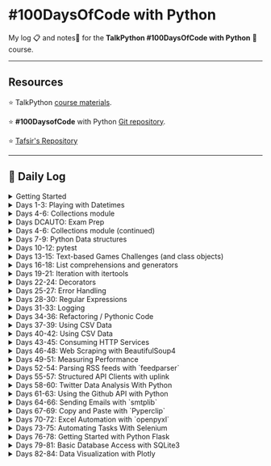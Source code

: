 # #100DaysOfCode with Python

My log :clipboard: and notes​ :notebook: for the **TalkPython #100DaysOfCode with Python** :snake: course.

---

## Resources

:star: TalkPython [course materials](https://training.talkpython.fm/courses/details/100-days-of-code-in-python).

:star: **#100DaysofCode** with Python [Git repository](https://github.com/talkpython/100daysofcode-with-python-course).

:star: [Tafsir's Repository](https://github.com/ttafsir/100-days-of-code)

---

## :calendar: Daily Log

<details><summary>Getting Started</summary>

- Course Start: [4/16/21](days/_course_start)
- Day 0: [4/17/21](days/_0)

</details>

<details><summary>Days 1-3: Playing with Datetimes</summary>

- Day 1: [4/18/21](days/_1)
- Day 2: [4/19/21](days/_2)
- Day 2a: [4/20/21](days/_2)
- Day 3: [4/21/21](days/_3)
- Day 3a: [4/22/21](days/_3)
- Day 3b: [4/23/21](days/_3)

</details>

<details><summary>Days 4-6: Collections module</summary>

- Day 4: [4/24/21](days/_4)
- Day 4a: [4/25/21](days/_4)
- Day 4b: [4/26/21](days/_4)
- Day 5: [4/27/21](days/_5#notebook-42721)
- Day 5a: [4/28/21](days/_5#tasks)
- Day 5b: [4/29/21](days/_5#tasks)
- Day 5c: [4/30/21](days/_5#rage-43021)
- Day 5d: [5/1/21](days/_5#notebook-5121)

</details>

<details><summary>Days DCAUTO: Exam Prep</summary>

:bangbang: ​Taking a two-week break from **100DaysOfCode** exercises to study for the Cisco **DCAUTO** exam :mortar_board:.  Each day of study that includes writing Python will continue the days of code streak.

- Day 1: [5/2/21](days/_dcauto#notebook-5221)
- Day 2: [5/3/21](days/_dcauto#notebook-5321)
- Day 3: [5/4/21](days/_dcauto#notebook-5421)
- Day 4: [5/5/21](days/_dcauto#notebook-5521)
- Day 5: [5/6/21](days/_dcauto#notebook-5621)
- Day 6: [5/7/21](days/_dcauto#notebook-5721)
- Day 7: [5/8/21](days/_dcauto#notebook-5821)
- Day 8: [5/9/21](days/_dcauto#notebook-5921)
- Day 9: [5/10/21](days/_dcauto#notebook-51021)
- Day 10: [5/11/21](days/_dcauto#notebook-51121)
- Day 11: [5/12/21](days/_dcauto#notebook-51221)
- Day 12: [5/13/21](days/_dcauto#notebook-51321)

</details>

<details><summary>Days 4-6: Collections module (continued)</summary>

- Day 6: [5/14/21](days/_6#notebook-51421)
- Day 6a: [5/15/21](days/_6#notebook-51521)
- Day 6b: [5/16/21](days/_6#notebook-51621)
- Day 6c: [5/17/21](days/_6#notebook-51721)
- Day 6d: [5/18/21](days/_6#notebook-51821)
- Day 6e: [5/19/21](days/_6#notebook-51921)
- Day 6f: [5/20/21](days/_6#notebook-52021)

</details>

<details><summary>Days 7-9: Python Data structures</summary>

- Day 7: [5/21/21](days/_7#notebook-52121)
- Day 7a: [5/22/21](days/_7#notebook-52221)
- Day 8: [5/23/21](days/_8)
- Day 9: [5/24/21](days/_9)

</details>

<details><summary>Days 10-12: pytest</summary>

- Day 10: [5/25/21](days/_10)
- Day 10a: [5/26/21](days/_10#notebook-52621)
- Day 10b: [5/27/21](days/_10#notebook-52721)
- Day 10c: [5/28/21](days/_10#notebook-52821)
- Day 10d: [5/29/21](days/_10#notebook-52921)
- Day 10e: [5/30/21](days/_10#notebook-53021)
- Day 10f: [5/31/21](days/_10#notebook-53121)
- Day 11: [6/1/21](days/_11)
- Day 11a: [6/2/21](days/_11#notebook-6221)
- Day 11b: [6/3/21](days/_11#notebook-6321)
- Day 11c: [6/4/21](days/_11#notebook-6421)
- Day 11d: [6/5/21](days/_11#notebook-6521)
- Day 11e: [6/6/21](days/_11#notebook-6621)
- Day 11f: [6/7/21](days/_11#notebook-6721)
- Day 11g: [6/8/21](days/_11#notebook-6821)
- Day 11h: [6/9/21](days/_11#notebook-6921)
- Day 11i: [6/10/21](days/_11#notebook-61021)
- Day 11j: [6/11/21](days/_11#notebook-61121)
- Day 11k: [6/12/21](days/_11#notebook-61221)
- Day 11l: [6/13/21](days/_11#notebook-61321)
- Day 12: [6/14/21](days/_12)
- Day 12a: [6/15/21](days/_12#notebook-61521)
- Day 12b: [6/16/21](days/_12#notebook-61621)
- Day 12c: [6/17/21](days/_12#notebook-61721)
- Day 12d: [6/18/21](days/_12#notebook-61821)

</details>

<details><summary>Days 13-15: Text-based Games Challenges (and class objects)</summary>

- Day 13: [6/19/21](days/_13)
- Day 13a: [6/20/21](days/_13#notebook-62021)
- Day 13b: [6/21/21](days/_13#notebook-62121)
- Day 13c: [6/22/21](days/_13#notebook-62221)
- Day 14: [6/23/21](days/_14)
- Day 14a: [6/24/21](days/_14#notebook-62421)
- Day 14b: [6/25/21](days/_14#notebook-62521)
- Day 14c: [6/26/21](days/_14#notebook-62621)
- Day 14d: [6/27/21](days/_14#notebook-62721)
- Day 14e: [6/28/21](days/_14#notebook-62821)
- Day 14f: [6/29/21](days/_14#notebook-62921)
- Day 14f: [6/30/21](days/_14#notebook-63021)
- Day 14g: [7/1/21](days/_14#notebook-7121)
- Day 15: [7/2/21](days/_15)
- Day 15a: [7/3/21](days/_15#notebook-7321)
- Day 15b: [7/4/21](days/_15#notebook-7421)
- Day 15c: [7/5/21](days/_15#notebook-7521)
- Day 15d: [7/6/21](days/_15#notebook-7621)
- Day 15e: [7/7/21](days/_15#notebook-7721)
- Day 15f: [7/8/21](days/_15#notebook-7821)
- Day 15g: [7/9/21](days/_15#notebook-7921)
- Day 15h: [7/10/21](days/_15#notebook-71021)
- Day 15i: [7/11/21](days/_15#notebook-71121)
- Day 15j: [7/12/21](days/_15#notebook-71221)
- Day 15k: [7/13/21](days/_15#notebook-71321)
- Day 15l: [7/14/21](days/_15#notebook-71421)
- Day 15m: [7/15/21](days/_15#notebook-71521)
- Day 15n: [7/16/21](days/_15#notebook-71621)
- Day 15o: [7/17/21](days/_15#notebook-71721)
- Day 15p: [7/18/21](days/_15#notebook-71821)
- Day 15q: [7/19/21](days/_15#notebook-71921)
- Day 15r: [7/20/21](days/_15#notebook-72021)
- Day 15s: [7/21/21](days/_15#notebook-72121)

</details>

<details><summary>Days 16-18: List comprehensions and generators</summary>

- Day 16: [7/22/21](days/_16)
- Day 16a: [7/23/21](days/_16#notebook-72321)
- Day 16b: [7/24/21](days/_16#notebook-72421)
- Day 16c: [7/25/21](days/_16#notebook-72521)
- Day 16d: [7/26/21](days/_16#notebook-72621)
- Day 17: [7/27/21](days/_17)
- Day 17a: [7/28/21](days/_17#notebook-72821)
- Day 17b: [7/29/21](days/_17#notebook-72921)
- Day 17c: [7/30/21](days/_17#notebook-73021)

```python
# Completed 105 straight days of code, before streak ended on 7/31/21.
from datetime import date
streak_start_date = date(2021, 4, 16)
streak_end_date = date(2021, 7, 30)

streak_length = (streak_end_date - streak_start_date).days
print(f'\n#100DaysofCode coding streak #1 lasted {streak_length} days.\n')
```

- Day 18: [8/1/21](days/_18)
- Day 18a: [8/2/21](days/_18#notebook-8221)

</details>

<details><summary>Days 19-21: Iteration with itertools</summary>

- Day 19: [8/3/21](days/_19)
- Day 19a: [8/4/21](days/_19#notebook-8421)
- Day 19b: [8/5/21](days/_19#notebook-8521)
- Day 19c: [8/6/21](days/_19#notebook-8621)
- Day 20: [8/7/21](days/_20)
- Day 20a: [8/8/21](days/_20#notebook-8821)
- Day 20b: [8/9/21](days/_20#notebook-8921)
- Day 21: [8/10/21](days/_21)
- Day 21a: [8/11/21](days/_21#notebook-81121)
- Day 21b: [8/12/21](days/_21#notebook-81221)

</details>

<details><summary>Days 22-24: Decorators</summary>

- Day 22: [8/13/21](days/_22)
- Day 22a: [8/14/21](days/_22#notebook-81421)
- Day 22b: [8/15/21](days/_22#notebook-81521)
- Day 23: [8/16/21](days/_23)
- Day 23a: [8/17/21](days/_23#notebook-81721)
- Day 23b: [8/18/21](days/_23#notebook-81821)
- Day 24: [8/19/21](days/_24)
- Day 24a: [8/20/21](days/_24#notebook-82021)
- Day 24b: [8/21/21](days/_24#notebook-82121)
- Day 24c: [8/22/21](days/_24#notebook-82221)
- Day 24d: [8/23/21](days/_24#notebook-82321)
- Day 24e: [8/24/21](days/_24#notebook-82421)
- Day 24f: [8/25/21](days/_24#notebook-82521)
- Day 24g: [8/26/21](days/_24#notebook-82621)
- Day 24h: [8/27/21](days/_24#notebook-82721)
- Day 24i: [8/29/21](days/_24#notebook-82921)
- Day 24j: [8/30/21](days/_24#notebook-83021)
- Day 24k: [8/31/21](days/_24#notebook-83121)
- Day 24l: [9/1/21](days/_24#notebook-9121)

</details>

<details><summary>Days 25-27: Error Handling</summary>

- Day 25: [9/2/21](days/_25)
- Day 26: [9/3/21](days/_26)
- Day 27: [9/4/21](days/_27)

</details>

<details><summary>Days 28-30: Regular Expressions</summary>

- Day 28: [9/5/21](days/_28)
- Day 28a: [9/6/21](days/_28#notebook-9621)
- Day 28b: [9/7/21](days/_28#notebook-9721)
- Day 28c: [9/8/21](days/_29#notebook-9821)
- Day 29: [9/9/21](days/_29)
- Day 29a: [9/10/21](days/_29#notebook-91021)
- Day 29b: [9/11/21](days/_29#notebook-91121)
- Day 29c: [9/12/21](days/_29#notebook-91221)
- Day 29d: [9/13/21](days/_29#notebook-91321)
- Day 29e: [9/14/21](days/_29#notebook-91421)
- Day 29f: [9/15/21](days/_29#notebook-91521)
- Day 29g: [9/16/21](days/_29#notebook-91621)
- Day 30: [9/18/21](days/_30)
- Day 30a: [9/19/21](days/_30#notebook-91921)
- Day 30b: [9/20/21](days/_30#notebook-92021)
- Day 30c: [9/21/21](days/_30#notebook-92121)

</details>

<details><summary>Days 31-33: Logging</summary>

- Day 31: [9/22/21](days/_31)
- Day 31a: [9/23/21](days/_31#notebook-92321)
- Day 31b: [9/24/21](days/_31#notebook-92421)
- Day 31c: [9/25/21](days/_31#notebook-92521)
- Day 31d: [9/26/21](days/_31#notebook-92621)
- Day 31e: [9/27/21](days/_31#notebook-92721)
- Day 31f: [9/28/21](days/_31#notebook-92821)
- Day 32: [9/29/21](days/_32)
- Day 33: [9/30/21](days/_33)
- Day 33a: [10/1/21](days/_33#notebook-10121)
- Day 33b: [10/2/21](days/_33#notebook-10221)
- Day 33c: [10/3/21](days/_33#notebook-10321)
- Day 33d: [10/4/21](days/_33#notebook-10421)
- Day 33e: [10/5/21](days/_33#notebook-10521)
- Day 33f: [10/6/21](days/_33#notebook-10621)
- Day 33g: [10/7/21](days/_33#notebook-10721)
- Day 33h: [10/8/21](days/_33#notebook-10821)
- Day 33i: [10/9/21](days/_33#notebook-10921)
- Day 33j: [10/10/21](days/_33#notebook-101021)
- Day 33k: [10/11/21](days/_33#notebook-101121)
- Day 33l: [10/12/21](days/_33#notebook-101221)
- Day 33m: [10/13/21](days/_33#notebook-101321)
- Day 33n: [10/14/21](days/_33#notebook-101421)
- Day 33o: [10/15/21](days/_33#notebook-101521)
- Day 33p: [10/16/21](days/_33#notebook-101621)
- Day 33q: [10/17/21](days/_33#notebook-101721)

</details>

<details><summary>Days 34-36: Refactoring / Pythonic Code</summary>

- Day 34: [10/19/21](days/_34)
- Day 34a: [10/20/21](days/_34#notebook-102021)
- Day 34b: [10/21/21](days/_34#notebook-102121)
- Day 34c: [10/22/21](days/_34#notebook-102221)
- Day 34d: [10/23/21](days/_34#notebook-102321)
- Days 35+36: [10/24/21](days/_35_36)
- Days 35+36a: [10/25/21](days/days/_35_36#notebook-102521)
- Days 35+36b: [10/26/21](days/days/_35_36#notebook-102621)
- Days 35+36c: [10/27/21](days/days/_35_36#notebook-102721)
- Days 35+36d: [10/28/21](days/days/_35_36#notebook-102821)

</details>

<details><summary>Days 37-39: Using CSV Data</summary>

- Day 37: [10/29/21](days/_37)
- Day 37a: [10/30/21](days/_37#notebook-103021)
- Day 37b: [10/31/21](days/_37#notebook-103121)
- Day 37c: [11/1/21](days/_37#notebook-110121)
- Days 38+39: [11/2/21](days/_38_39)
- Days 38+39a: [11/3/21](days/_38_39#notebook-11321)

</details>

<details><summary>Days 40-42: Using CSV Data</summary>

- Days 40+41: [11/4/21](days/_40_41)
- Day 42: [11/5/21](days/_42)
- Day 42a: [11/6/21](days/_42#notebook-11621)
- Day 42b: [11/7/21](days/_42#notebook-11721)
- Day 42c: [11/8/21](days/_42#notebook-11821)
- Day 42d: [11/9/21](days/_42#notebook-11921)

</details>

<details><summary>Days 43-45: Consuming HTTP Services</summary>

- Day 43: [11/10/21](days/_43)
- Day 43a: [11/11/21](days/_43#notebook-111121)
- Day 43b: [11/12/21](days/_43#notebook-111221)
- Days 44+45: [11/13/21](days/_44_45)
- Days 44+45a: [11/14/21](days/_44_45)

</details>

<details><summary>Days 46-48: Web Scraping with BeautifulSoup4</summary>

- Days 46+47+48: [11/16/21](days/_46_47_48)
- Days 46+47+48a: [11/17/21](days/_46_47_48#notebook-111721)
- Break for family trauma :sob:
- Days 46+47+48b: [11/23/21](days/_46_47_48#notebook-112321)
- Break for family trauma :sob:
- Days 46+47+48c: [11/30/21](days/_46_47_48#notebook-113021)
- Days 46+47+48d: [12/1/21](days/_46_47_48#notebook-12121)
- Days 46+47+48e: [12/1/21](days/_46_47_48)

</details>

<details><summary>Days 49-51: Measuring Performance</summary>

- Day 49: [12/2/21](days/_49)
- Day 49a: [12/3/21](days/_49#notebook-12321)
- Day 49b: [12/4/21](days/_49#notebook-12421)
- Day 49c: [12/5/21](days/_49#notebook-12521)
- Day 49d: [12/6/21](days/_49#notebook-12621)
- Break for family trauma :sob:
- Day 49e: [12/10/21](days/_49#notebook-121021)
- Days 50+51: [12/11/21](days/_50_51)

</details>

<details><summary>Days 52-54: Parsing RSS feeds with `feedparser`</summary>

- Day 52+53+54: [12/12/21](days/_52_53_54)
- Day 52+53+54a: [12/13/21](days/_52_53_54#notebook-121321)
- Day 52+53+54b: [12/14/21](days/_52_53_54#notebook-121421)
- Day 52+53+54c: [12/15/21](days/_52_53_54#notebook-121521)
- Day 52+53+54d: [12/16/21](days/_52_53_54#notebook-121621)
- Day 52+53+54e: [12/17/21](days/_52_53_54#notebook-121721)
- Day 52+53+54f: [12/18/21](days/_52_53_54#notebook-121821)
- Day 52+53+54g: [12/19/21](days/_52_53_54#notebook-121921)
- Day 52+53+54h: [12/20/21](days/_52_53_54#notebook-122021)
- Day 52+53+54i: [12/21/21](days/_52_53_54#notebook-122121)
- Day 52+53+54j: [12/22/21](days/_52_53_54#notebook-122221)
- Day 52+53+54k: [12/23/21](days/_52_53_54#notebook-122321)
- Day 52+53+54l: [12/24/21](days/_52_53_54#notebook-122421)

</details>

<details><summary>Days 55-57: Structured API Clients with uplink</summary>

- Day 55: [12/25/21](days/_55)
- Day 55a: [12/26/21](days/_55#notebook-122621)
- Day 55b: [12/27/21](days/_55#notebook-122721)
- Day 55c: [12/28/21](days/_55#notebook-122821)
- Day 55d: [12/29/21](days/_55#notebook-122921)
- Day 55e: [12/30/21](days/_55#notebook-123021)
- Day 55f: [12/31/21](days/_55#notebook-123121)
- Day 55g: [1/1/22](days/_55#notebook-1122)
- Day 55h: [1/2/22](days/_55#notebook-1222)
- Day 55i: [1/3/22](days/_55#notebook-1322)
- Day 56+57: [1/4/22](days/_56_57)
- Day 56+57a: [1/5/22](days/_56_57#notebook-1522)
- Day 56+57b: [1/6/22](days/_56_57#notebook-1622)
- Day 56+57c: [1/7/22](days/_56_57#notebook-1722)
- Day 56+57d: [1/8/22](days/_56_57#notebook-1822)
- Day 56+57e: [1/9/22](days/_56_57#notebook-1922)

</details>

<details><summary>Days 58-60: Twitter Data Analysis With Python</summary>

- Day 58: [1/10/22](days/_55)
- Day 58a: [1/11/22](days/_55#notebook-11122)
- Day 58b: [1/12/22](days/_55#notebook-11222)
- Day 58c: [1/13/22](days/_55#notebook-11322)
- Day 58d: [1/14/22](days/_55#notebook-11422)
- Day 58e: [1/15/22](days/_55#notebook-11522)
- Day 59+60: [1/16/22](days/_59_60)
- Day 59+60a: [1/17/22](days/_59_60#notebook-11722)
- Day 59+60b: [1/18/22](days/_59_60#notebook-11822)
- Day 59+60c: [1/19/22](days/_59_60#notebook-11922)
- Day 59+60d: [1/20/22](days/_59_60#notebook-12022)
- Day 59+60e: [1/21/22](days/_59_60#notebook-12122)
- Day 59+60f: [1/22/22](days/_59_60#notebook-12222)
- Day 59+60g: [1/23/22](days/_59_60#notebook-12322)
- Day 59+60h: [1/24/22](days/_59_60#notebook-12422)
- Day 59+60i: [1/25/22](days/_59_60#notebook-12522)
- Day 59+60j: [1/26/22](days/_59_60#notebook-12622)
- Day 59+60k: [1/27/22](days/_59_60#notebook-12722)
- Day 59+60l: [1/28/22](days/_59_60#notebook-12822)
- Day 59+60m: [1/29/22](days/_59_60#notebook-12922)
- Day 59+60n: [1/30/22](days/_59_60#notebook-13022)
- Break for rest :sleeping:
- Day 59+60o: [2/1/22](days/_59_60#notebook-2122)
- Day 59+60p: [2/2/22](days/_59_60#notebook-2222)
- Day 59+60q: [2/3/22](days/_59_60#notebook-2322)
- Day 59+60r: [2/4/22](days/_59_60#notebook-2422)
- Day 59+60s: [2/5/22](days/_59_60#notebook-2522)
- Day 59+60t: [2/6/22](days/_59_60#notebook-2622)
- Day 59+60u: [2/7/22](days/_59_60#notebook-2722)
- Day 59+60v: [2/8/22](days/_59_60#notebook-2822)
- Day 59+60w: [2/9/22](days/_59_60#notebook-2922)
- Day 59+60x: [2/10/22](days/_59_60#notebook-21022)
- Day 59+60y: [2/11/22](days/_59_60#notebook-21122)
- Day 59+60z: [2/12/22](days/_59_60#notebook-21222)
- Day 59+60aa: [2/13/22](days/_59_60#notebook-21322)
- Day 59+60ab: [2/14/22](days/_59_60#notebook-21422)
- Day 59+60ac: [2/15/22](days/_59_60#notebook-21522)
- Day 59+60ad: [2/15/22](days/_59_60#notebook-21622)
- Day 59+60ae: [2/17/22](days/_59_60#notebook-21722)
- Day 59+60af: [2/18/22](days/_59_60#notebook-21822)
- Day 59+60ag: [2/119/22](days/_59_60#notebook-21922)
- Day 59+60ah: [2/20/22](days/_59_60#notebook-22022)
- Day 59+60ai: [2/21/22](days/_59_60#notebook-22122)
- Day 59+60aj: [2/22/22](days/_59_60#notebook-22222)
- Day 59+60ak: [2/23/22](days/_59_60#notebook-22322)
- Day 59+60al: [2/24/22](days/_59_60#notebook-22422)
- Day 59+60am: [2/25/22](days/_59_60#notebook-22522)
- Day 59+60an: [2/26/22](days/_59_60#notebook-22622)
- Day 59+60ao: [2/27/22](days/_59_60#notebook-22722)
- Day 59+60ap: [2/28/22](days/_59_60#notebook-22822)
- Day 59+60aq: [3/1/22](days/_59_60#notebook-3122)
- Day 59+60ar: [3/2/22](days/_59_60#notebook-3222)
- Day 59+60as: [3/3/22](days/_59_60#notebook-3322)
- Day 59+60at: [3/4/22](days/_59_60#notebook-3422)
- Day 59+60au: [3/5/22](days/_59_60#notebook-3522)
- Break for rest :sleeping:
- Day 59+60av: [3/7/22](days/_59_60#notebook-3722)
- Day 59+60aw: [3/8/22](days/_59_60#notebook-3822)
- Day 59+60ax: [3/9/22](days/_59_60#notebook-3922)
- Day 59+60ay: [3/10/22](days/_59_60#notebook-31022)
- Day 59+60az: [3/11/22](days/_59_60#notebook-31122)
- Day 59+60aaa: [3/12/22](days/_59_60#notebook-31222)
- Day 59+60aab: [3/13/22](days/_59_60#notebook-31322)
- Day 59+60aac: [3/14/22](days/_59_60#notebook-31422)
- Day 59+60aad: [3/15/22](days/_59_60#notebook-31522)
- Day 59+60aae: [3/16/22](days/_59_60#notebook-31622)
- Day 59+60aaf: [3/17/22](days/_59_60#notebook-31722)

</details>

<details><summary>Days 61-63: Using the Github API with Python</summary>

- Day 61: [3/18/22](days/_61)
- Day 61a: [3/19/22](days/_61#notebook-31922)
- Day 61b: [3/20/22](days/_61#notebook-32022)
- Day 61c: [3/21/22](days/_61#notebook-32122)
- Day 61d: [3/22/22](days/_61#notebook-32222)
- Day 61e: [3/23/22](days/_61#notebook-32322)
- Day 61f: [3/24/22](days/_61#notebook-32422)
- Break for rest :sleeping:
- Day 62: [3/26/22](days/_62)
- Day 62a: [3/27/22](days/_62#notebook-32722)
- Day 62b: [3/28/22](days/_62#notebook-32822)
- Day 62c: [3/29/22](days/_62#notebook-32922)
- Day 62d: [3/30/22](days/_62#notebook-33022)
- Day 62e: [3/31/22](days/_62#notebook-33122)
- Day 62f: [4/1/22](days/_62#notebook-4122)
- Day 62g: [4/2/22](days/_62#notebook-4222)
- Day 62h: [4/3/22](days/_62#notebook-4322)
- Day 62i: [4/4/22](days/_62#notebook-4422)
- Day 62j: [4/5/22](days/_62#notebook-4522)
- Day 62k: [4/6/22](days/_62#notebook-4622)
- Day 62l: [4/7/22](days/_62#notebook-4722)
- Day 62m: [4/8/22](days/_62#notebook-4822)
- Day 62n: [4/9/22](days/_62#notebook-4922)
- Day 62o: [4/10/22](days/_62#notebook-41022)
- Day 62p: [4/11/22](days/_62#notebook-41122)
- Day 62q: [4/12/22](days/_62#notebook-41222)
- Day 62r: [4/13/22](days/_62#notebook-41322)
- Day 62s: [4/14/22](days/_62#notebook-41422)
- Day 62t: [4/15/22](days/_62#notebook-41522)
- Break for work project :face_exhaling:
- Break for work project :face_exhaling:
- Day 62u: [4/18/22](days/_62#notebook-41822)
- Day 62v: [4/19/22](days/_62#notebook-41922)
- Day 62w: [4/20/22](days/_62#notebook-42022)
- Break for work project :face_exhaling:
- Break for work project :face_exhaling:
- Break for work project :face_exhaling:
- Break for work project :face_exhaling:
- Day 62x: [4/25/22](days/_62#notebook-42522)
- Day 62y: [4/26/22](days/_62#notebook-42622)
- Day 62z: [4/27/22](days/_62#notebook-42722)
- Day 62aa: [4/28/22](days/_62#notebook-42822)
- Day 62ab: [4/29/22](days/_62#notebook-42922)
- Day 62ac: [4/30/22](days/_62#notebook-43022)
- Day 62ad: [5/1/22](days/_62#notebook-5122)
- Day 62ae: [5/2/22](days/_62#notebook-5222)
- Day 62af: [5/3/22](days/_62#notebook-5322)
- Day 62ag: [5/4/22](days/_62#notebook-5422)
- Day 62ah: [5/5/22](days/_62#notebook-5522)
- Day 62ai: [5/6/22](days/_62#notebook-5622)
- Day 62aj: [5/7/22](days/_62#notebook-5722)
- Day 63: [5/8/22](days/_63)

</details>

<details><summary>Days 64-66: Sending Emails with `smtplib`</summary>

- Day 64: [5/9/22](days/_64)
- Day 64a: [5/10/22](days/_64#notebook-51022)
- Day 64b: [5/11/22](days/_64#notebook-51122)
- Day 65: [5/12/22](days/_65)
- Day 66: [5/13/22](days/_66)

</details>

<details><summary>Days 67-69: Copy and Paste with `Pyperclip`</summary>

- Day 67+68+69: [5/14/22](days/_67_68_69)
- Day 67+68+69a: [5/15/22](days/_67_68_69#notebook-51522)
- Day 67+68+69b: [5/16/22](days/_67_68_69#notebook-51622)

</details>

<details><summary>Days 70-72: Excel Automation with `openpyxl`</summary>

- Days 70+71: [5/17/22](days_70_71)
- Days 70+71a: [5/18/22](days_70_71#notebook-51822)
- Days 70+71b: [5/19/22](days_70_71#notebook-51922)
- Days 70+71c: [5/20/22](days_70_71#notebook-52022)
- Days 70+71d: [5/21/22](days_70_71#notebook-52122)
- Day 72: [5/22/22](days_72)
- Day 72a: [5/23/22](days_72#notebook-52322)
- Day 72b: [5/24/22](days_72#notebook-52422)
- Day 72c: [5/25/22](days_72#notebook-52522)
- Day 72d: [5/26/22](days_72#notebook-52622)
- Day 72e: [5/27/22](days_72#notebook-52722)
- Day 72f: [5/28/22](days_72#notebook-52822)

</details>

<details><summary>Days 73-75: Automating Tasks With Selenium</summary>

- Day 73: [5/30/22](days_73)
- Break for rest :sleeping:
- Day 73a: [5/31/22](days_73#notebook-53122)
- Day 73b: [6/1/22](days_73#notebook-6122)
- Day 73c: [6/2/22](days_73#notebook-6222)
- Day 73d: [6/3/22](days_73#notebook-6322)
- Days 74+75: [6/4/22](days_74_75)
- Days 74+75a: [6/5/22](days_74_75#notebook-6/5/22)
- Days 74+75b: [6/6/22](days_74_75#notebook-6/6/22)
- Days 74+75c: [6/7/22](days_74_75#notebook-6/7/22)
- Days 74+75d: [6/8/22](days_74_75#notebook-6/8/22)
- Days 74+75e: [6/9/22](days_74_75#notebook-6/9/22)
- Days 74+75f: [6/10/22](days_74_75#notebook-6/10/22)
- Days 74+75g: [6/11/22](days_74_75#notebook-6/11/22)
- Days 74+75h: [6/12/22](days_74_75#notebook-6/12/22)
- Days 74+75i: [6/13/22](days_74_75#notebook-6/12/22)

</details>

<details><summary>Days 76-78: Getting Started with Python Flask</summary>

- Days 76+77: [6/14/22](days_76_77)
- Days 76+77a: [6/15/22](days_76_77#notebook-61522)
- Days 76+77b: [6/16/22](days_76_77#notebook-61622)
- Days 76+77c: [6/17/22](days_76_77#notebook-61722)
- Break for rest :sleeping:
- Day 78: [6/19/22](days_78)
- Day 78a: [6/20/22](days_79#notebook-62022)

</details>

<details><summary>Days 79-81: Basic Database Access with SQLite3</summary>

- Days 79+80: [6/21/22](days_79_80)
- Days 79+80a: [6/22/22](days_79_80#notebook-62222)
- Days 79+80b: [6/23/22](days_79_80#notebook-62322)
- Days 79+80c: [6/24/22](days_79_80#notebook-62422)
- Days 79+80d: [6/25/22](days_79_80#notebook-62522)
- Days 79+80e: [6/26/22](days_79_80#notebook-62622)
- Days 79+80f: [6/27/22](days_79_80#notebook-62722)
- Day 81: [6/27/22](days/_81)
- Day 81a: [6/28/22](days/_81#notebook-62822)
- Day 81b: [6/29/22](days/_81#notebook-62922)
- Day 81c: [6/30/22](days/_81#notebook-63022)
- Day 81d: [7/1/22](days/_81#notebook-7122)
- Day 81e: [7/2/22](days/_81#notebook-7222)
- Day 81f: [7/3/22](days/_81#notebook-7322)
- Day 81g: [7/4/22](days/_81#notebook-7422)
- Day 81h: [7/5/22](days/_81#notebook-7522)

</details>

<details><summary>Days 82-84: Data Visualization with Plotly</summary>

- Day 82: [7/6/22](days/_82)
- Day 82a: [7/7/22](days/_82#notebook-7722)
- Day 82b: [7/8/22](days/_82#notebook-7822)
- Day 82c: [7/9/22](days/_82#notebook-7922)
- Day 82d: [7/10/22](days/_82#notebook-71022)
- Days 83+84: [7/10/22](days/_83_84)
- Days 83+84a: [7/11/22](days/_83_84#notebook-71122)
- Days 83+84b: [7/12/22](days/_83_84#notebook-71222)
- Days 83+84c: [7/13/22](days/_83_84#notebook-71322)
- Days 83+84d: [7/14/22](days/_83_84#notebook-71422)
- Days 83+84e: [7/15/22](days/_83_84#notebook-71522)
- Days 83+84f: [7/16/22](days/_83_84#notebook-71622)
- Days 83+84g: [7/17/22](days/_83_84#notebook-71722)
- Days 83+84h: [7/18/22](days/_83_84#notebook-71822)
- Days 83+84i: [7/19/22](days/_83_84#notebook-71922)
- Days 83+84j: [7/20/22](days/_83_84#notebook-72022)
- Days 83+84k: [7/21/22](days/_83_84#notebook-72122)
- Days 83+84l: [7/22/22](days/_83_84#notebook-72222)
- Days 83+84m: [7/23/22](days/_83_84#notebook-72322)
- Days 83+84n: [7/24/22](days/_83_84#notebook-72422)
- Days 83+84o: [7/25/22](days/_83_84#notebook-72522)
- Days 83+84p: [7/26/22](days/_83_84#notebook-72622)
- Break for rest :sleeping:
- Days 83+84q: [7/27/22](days/_83_84#notebook-72822)
- Days 83+84r: [7/29/22](days/_83_84#notebook-72922)
- Days 83+84s: [7/30/22](days/_83_84#notebook-73022)
- Days 83+84t: [7/31/22](days/_83_84#notebook-73122)
- Days 83+84u: [8/1/22](days/_83_84#notebook-8122)
- Days 83+84v: [8/2/22](days/_83_84#notebook-8222)
- Days 83+84w: [8/3/22](days/_83_84#notebook-8322)
- Days 83+84x: [8/4/22](days/_83_84#notebook-8422)
- Days 83+84y: [8/5/22](days/_83_84#notebook-8522)
- Days 83+84z: [8/6/22](days/_83_84#notebook-8622)
- Days 83+84aa: [8/7/22](days/_83_84#notebook-8722)
- Days 83+84ab: [8/8/22](days/_83_84#notebook-8822)
- Days 83+84ac: [8/9/22](days/_83_84#notebook-8922)
- Days 83+84ad: [8/10/22](days/_83_84#notebook-81022)
- Days 83+84ae: [8/11/22](days/_83_84#notebook-81122)
- Days 83+84af: [8/12/22](days/_83_84#notebook-81222)
- Days 83+84ag: [8/13/22](days/_83_84#notebook-81322)
- Days 83+84ah: [8/14/22](days/_83_84#notebook-81422)
- Days 83+84ai: [8/15/22](days/_83_84#notebook-81522)
- Days 83+84aj: [8/16/22](days/_83_84#notebook-81622)
- Days 83+84ak: [8/17/22](days/_83_84#notebook-81722)
- Days 83+84al: [8/18/22](days/_83_84#notebook-81822)
- Days 83+84am: [8/19/22](days/_83_84#notebook-81922)
- Days 83+84an: [8/20/22](days/_83_84#notebook-82022)
- Days 83+84ao: [8/21/22](days/_83_84#notebook-82122)
- Days 83+84ap: [8/22/22](days/_83_84#notebook-82222)
- Days 83+84aq: [8/23/22](days/_83_84#notebook-82322)
- Days 83+84ar: [8/24/22](days/_83_84#notebook-82422)
- Days 83+84as: [8/25/22](days/_83_84#notebook-82522)
- Days 83+84at: [8/26/22](days/_83_84#notebook-82622)
- Days 83+84au: [8/27/22](days/_83_84#notebook-82722)
- Days 83+84av: [8/28/22](days/_83_84#notebook-82822)
- Break for work project :face_exhaling:
- Days 83+84aw: [8/30/22](days/_83_84#notebook-83022)
- Days 83+84ax: [8/31/22](days/_83_84#notebook-83122)
- Days 83+84ay: [9/1/22](days/_83_84#notebook-9122)
- Days 83+84az: [9/2/22](days/_83_84#notebook-9222)
- Days 83+84ba: [9/3/22](days/_83_84#notebook-9322)
- Days 83+84bb: [9/4/22](days/_83_84#notebook-9422)
- Days 83+84bc: [9/5/22](days/_83_84#notebook-9522)
- Break for work project :face_exhaling:
- Days 83+84bd: [9/7/22](days/_83_84#notebook-9722)
- Days 83+84be: [9/8/22](days/_83_84#notebook-9822)
- Days 83+84bf: [9/9/22](days/_83_84#notebook-9922)
- Days 83+84bg: [9/10/22](days/_83_84#notebook-91022)
- Days 83+84bg: [9/11/22](days/_83_84#notebook-91122)
- Days 83+84bh: [9/12/22](days/_83_84#notebook-91222)
- Days 83+84bi: [9/13/22](days/_83_84#notebook-91322)
- Days 83+84bj: [9/14/22](days/_83_84#notebook-91422)
- Break for rest :sleeping:
- Days 83+84bk: [9/16/22](days/_83_84#notebook-91622)
- Days 83+84bl: [9/17/22](days/_83_84#notebook-91722)
- Days 83+84bm: [9/18/22](days/_83_84#notebook-91822)
- Days 83+84bn: [9/19/22](days/_83_84#notebook-91922)
- Days 83+84bo: [9/20/22](days/_83_84#notebook-92022)
- Break for rest :sleeping:
- Days 83+84bp: [9/22/22](days/_83_84#notebook-92222)
- Break for rest :sleeping:
- Break for rest :sleeping:
- Break for rest :sleeping:
- Days 83+84bq: [9/26/22](days/_83_84#notebook-92622)
- Break for rest :sleeping:
- Break for rest :sleeping:
- Break for rest :sleeping:
- Break for rest :sleeping:
- Days 83+84br: [10/1/22](days/_83_84#notebook-10122)
- Days 83+84bs: [10/2/22](days/_83_84#notebook-10222)
- Days 83+84bt: [10/3/22](days/_83_84#notebook-10322)
- Days 83+84bw: [10/4/22](days/_83_84#notebook-10422)
- Break for rest :sleeping:
- Days 83+84bx: [10/6/22](days/_83_84#notebook-10622)
- Break for rest :sleeping:
- Break for rest :sleeping:
- Break for rest :sleeping:
- Days 83+84by: [10/10/22](days/_83_84#notebook-101022)
- Break for rest :sleeping:
- Break for rest :sleeping:
- Break for rest :sleeping:
- Break for rest :sleeping:
- Break for rest :sleeping:
- Break for rest :sleeping:
- Break for rest :sleeping:
- Break for rest :sleeping:
- Break for rest :sleeping:
- Days 83+84bz: [10/20/22](days/_83_84#notebook-102022)
- Days 83+84ca: [10/21/22](days/_83_84#notebook-102122)
- Break for rest :sleeping:
- Days 83+84cb: [10/23/22](days/_83_84#notebook-102322)
- Days 83+84cc: [10/24/22](days/_83_84#notebook-102422)
- Days 83+84cd: [10/25/22](days/_83_84#notebook-102522)
- Break for rest :sleeping:
- Days 83+84ce: [10/27/22](days/_83_84#notebook-102722)
- Break for rest :sleeping:
- Break for rest :sleeping:
- Break for rest :sleeping:
- Break for rest :sleeping:
- Break for rest :sleeping:
- Break for rest :sleeping:
- Break for rest :sleeping:
- Days 83+84cf: [11/3/22](days/_83_84#notebook-11322)
- Break for rest :sleeping:
- Days 83+84cg: [11/5/22](days/_83_84#notebook-11522)
- Days 83+84ch: [11/6/22](days/_83_84#notebook-11622)
- Days 83+84ci: [11/7/22](days/_83_84#notebook-11722)
- Days 83+84cj: [11/8/22](days/_83_84#notebook-11822)
- Days 83+84ck: [11/9/22](days/_83_84#notebook-11922)
- Days 83+84cl: [11/10/22](days/_83_84#notebook-111022)
- Days 83+84cm: [11/11/22](days/_83_84#notebook-111122)
- Days 83+84cn: [11/12/22](days/_83_84#notebook-111222)
- Days 83+84co: [11/13/22](days/_83_84#notebook-111322)
- Days 83+84cp: [11/14/22](days/_83_84#notebook-111422)

</details>
